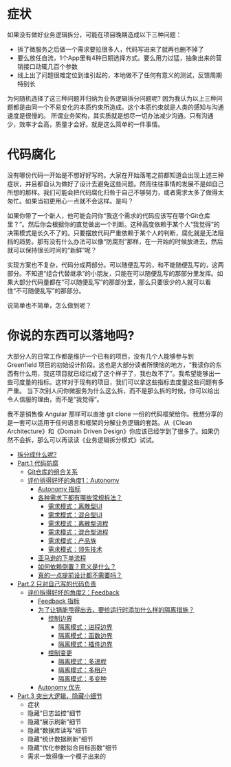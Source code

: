 # 症状

如果没有做好业务逻辑拆分，可能在项目晚期造成以下三种问题：

* 拆了微服务之后做一个需求要拉很多人，代码写进来了就再也删不掉了
* 要么放任自流，1个App里有4种日期选择方式。要么用力过猛，抽象出来的营销接口动辄几百个参数
* 线上出了问题很难定位到谁引起的，本地做不了任何有意义的测试，反馈周期特别长

为何随机选择了这三种问题并归纳为业务逻辑拆分问题呢? 因为我认为以上三种问题都是由同一个不易变化的本质约束所造成。这个本质约束就是人类的感知与沟通速度是很慢的。
所谓业务架构，其实质就是想尽一切办法减少沟通。只有沟通少，效率才会高，质量才会好。就是这么简单的一件事情。

# 代码腐化

没有哪份代码一开始是不想好好写的。大家在开始落笔之前都知道会出现上述三种症状，并且都自认为做好了设计去避免这些问题。然而往往事情的发展不是如自己所想的那样。我们可能会把代码腐化归咎于自己不够努力，或者需求太多了做得太匆忙。如果当初更用心一点就不会这样。是吗？

如果你带了一个新人，他可能会问你“我这个需求的代码应该写在哪个Git仓库里？”。然后你会根据你的直觉做出一个判断。这种高度依赖于某个人“我觉得”的决策模式是长久不了的。只要摆放代码严重依赖于某个人的判断，腐化就是无法阻挡的趋势。那有没有什么办法可以像“防腐剂”那样，在一开始的时候放进去，然后就可以保持很长时间的“新鲜”呢？

实现方案也不复杂，代码分成两部分。可以随便乱写的，和不能随便乱写的，这两部分。不知道“组合代替继承”的小朋友，只能在可以随便乱写的那部分里发挥。如果大部分代码量都在“可以随便乱写”的那部分里，那么只要很少的人就可以看住“不可随便乱写”的那部分。

说简单也不简单，怎么做到呢？

# 你说的东西可以落地吗?

大部分人的日常工作都是维护一个已有的项目，没有几个人能够参与到 Greenfield 项目的初始设计阶段。这也是大部分读者所懊恼的地方，“我读你的东西有什么用，我这项目就已经烂成了这个样子了，我也改不了”。我希望能够出一些可度量的指标。这样对于现有的项目，我们可以拿这些指标去度量这些问题有多严重。
当下次别人问你微服务为什么这么拆，而不是那么拆的时候，你可以给出令人信服的理由，而不是“我觉得”。

我不是销售像 Angular 那样可以直接 git clone 一份的代码框架给你。我想分享的是一套可以适用于任何语言和框架的分解业务逻辑的套路。从《Clean Architecture》和《Domain Driven Design》你应该已经学到了很多了。如果仍然不会拆，那么可以再读读《业务逻辑拆分模式》试试。

* [拆分成什么呢?](./Modules.md)
* [Part.1 代码防腐](./Part1/README.md)
  * [Git仓库的组合关系](./Part1/Composition.md)
  * [评价拆得好坏的角度1：Autonomy](./Part1/Autonomy.md)
    * [Autonomy 指标](./Part1/AutonomyMetrics.md)
    * [各种需求下都有哪些常规拆法？](./Part1/Integration/README.md)
      * [需求模式：离散型UI](./Part1/Integration/DiscreteUI/README.md)
      * [需求模式：混合型UI](./Part1/Integration/MixedUI/README.md)
      * [需求模式：离散型流程](./Part1/Integration/DiscreteProcess/README.md)
      * [需求模式：混合型流程](./Part1/Integration/MixedProcess/README.md)
      * [需求模式：产品族](./Part1/Integration/ProductFamily/README.md)
      * [需求模式：领先技术](./Part1/Integration/Library/README.md)
    * [亚马逊的下单流程](./Part1/Integration/AmazonExample/README.md)
    * [如何依赖倒置？意义是什么？](./Part1/DependencyInversion/README.md)
    * [真的一点提前设计都不需要吗？](./Part1/Consensus.md)
* [Part.2 只对自己写的代码负责](./Part2/README.md)
  * [评价拆得好坏的角度2：Feedback](./Part2/Feedback.md)
    * [Feedback 指标](./Part2/FeedbackMetrics.md)
    * [为了让锅能甩得出去，要给运行时添加什么样的隔离措施？](./Part2/Isolation/README.md)
      * [控制边界](./Part2/Isolation/ControlBoundary.md)
        * [隔离模式：进程边界](./Part2/Isolation/ProcessBoundary/README.md)
        * [隔离模式：函数边界](./Part2/Isolation/FunctionBoundary/README.md)
        * [隔离模式：插件边界](./Part2/Isolation/PluginBoundary/README.md)
      * [控制变更](./Part2/Isolation/ControlChange.md)
        * [隔离模式：多进程](./Part2/Isolation/MultiProcess/README.md)
        * [隔离模式：多租户](./Part2/Isolation/MultiTenancy/README.md)
        * [隔离模式：多变种](./Part2/Isolation/MultiVariant/README.md)
    * [Autonomy 优先](./Part2/Isolation/AutonomyFirst.md)
* [Part.3 突出大逻辑，隐藏小细节](./Part3/README.md)
  * 症状
  * 隐藏“日志监控”细节
  * 隐藏“展示刷新”细节
  * 隐藏“数据库读写”细节
  * 隐藏“统计数据刷新”细节
  * 隐藏“优化参数拟合目标函数”细节
  * 需求一致得像一个模子出来的
